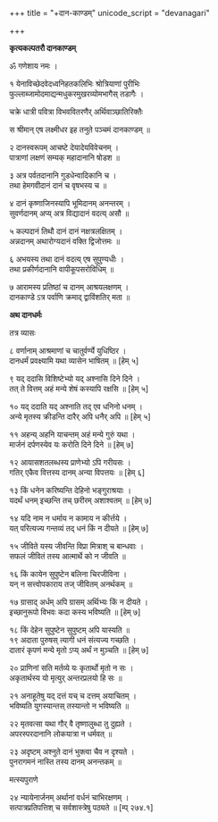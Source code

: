 +++
title = "+दान-काण्डम्"
unicode_script = "devanagari"

+++

**कृत्यकल्पतरौ दानकाण्डम्**

ॐ गणेशाय नमः ।

१ येनाविच्छेदवेदध्वनिहतकलिभिः श्रोत्रियाणां पुरीभिः  
फुल्लाब्जामोदमाद्यन्मधुकरमुखरव्योमभागैस् तडागैः ।

चक्रे धात्री पवित्रा विभववितरणैर् अर्थिवाञ्छातिरिक्तैः

स श्रीमान् एष लक्ष्मीधर इह तनुते पञ्चमं दानकाण्डम् ॥

२ दानस्वरूपम् आचष्टे देयादेयविवेचनम् ।  
पात्राणां लक्षणं सम्यक् महादानानि षोडश ॥

३ अत्र पर्वतदानानि गुडधेन्वादिकानि च ।  
तथा हेमगवीदानं दानं च वृषभस्य च ॥

४ दानं कृष्णाजिनस्यापि भूमिदानम् अनन्तरम् ।  
सुवर्णदानम् अप्य् अत्र विद्यादानं वदत्य् असौ ॥

५ कल्पदानं तिथौ दानं दानं नक्षत्रलक्षितम् ।  
अन्नदानम् अथारोग्यदानं वक्ति द्विजोत्तमः ॥

६ अभयस्य तथा दानं वदत्य् एष सुपुण्यधीः ।  
तथा प्रकीर्णदानानि वापीकूपसरोविधिम् ॥

७ आरामस्य प्रतिष्ठां च दानम् आश्रयलक्षणम् ।  
दानकाण्डे ऽत्र पर्वाणि क्रमाद् द्वाविंशतिर् मता ॥

**अथ दानधर्मः**

तत्र व्यासः

८ वर्णानाम् आश्रमाणां च चातुर्वर्ण्ये युधिष्ठिर ।  
दानधर्मं प्रवक्ष्यामि यथा व्यासेन भाषितम् ॥ [हेम् ५]

९ यद् ददासि विशिष्टेभ्यो यद् अश्नासि दिने दिने ।  
तत् ते वित्तम् अहं मन्ये शेषं कस्यापि रक्षसि ॥ [हेम् ५]

१० यद् ददाति यद् अश्नाति तद् एव धनिनो धनम् ।  
अन्ये मृतस्य क्रीडन्ति दारैर् अपि धनैर् अपि ॥ [हेम् ५]

११ अहन्य् अहनि याचन्तम् अहं मन्ये गुरुं यथा ।  
मार्जनं दर्पणस्येव यः करोति दिने दिने ॥ [हेम् ७]

१२ आयासशतलब्धस्य प्राणेभ्यो ऽपि गरीयसः ।  
गतिर् एकैव वित्तस्य दानम् अन्या विपत्तयः ॥ [हेम् ६]

१३ किं धनेन करिष्यन्ति देहिनो भङ्गुराश्रयाः ।  
यदर्थं धनम् इच्छन्ति तच् छरीरम् अशाश्वतम् ॥ [हेम् ७]

१४ यदि नाम न धर्माय न कामाय न कीर्त्तये ।  
यत् परित्यज्य गन्तव्यं तद् धनं किं न दीयते ॥ [हेम् ७]

१५ जीविते यस्य जीवन्ति विप्रा मित्राश् च बान्धवाः ।  
सफलं जीवितं तस्य आत्मार्थे को न जीवति ॥

१६ किं कायेन सुपुष्टेन बलिना चिरजीविना ।  
यन् न सत्त्वोपकाराय तज् जीवितम् अनर्थकम् ॥

१७ ग्रासाद् अर्धम् अपि ग्रासम् अर्थिभ्यः किं न दीयते ।  
इच्छानुरूपो विभवः कदा कस्य भविष्यति ॥ [हेम् ७]

१८ किं देहेन सुपुष्टेन सुपुष्टम् अपि यास्यति ॥  
१९ अदाता पुरुषस् त्यागी धनं संत्यज्य गच्छति ।  
दातारं कृपणं मन्ये मृतो ऽप्य् अर्थं न मुञ्चति ॥ [हेम् ७]

२० प्राणिनां सति मर्तव्ये यः कृतार्थो मृतो न सः ।  
अकृतार्थस्य यो मृत्युर् अन्तरप्रलयो हि सः ॥

२१ अनाहूतेषु यद् दत्तं यच् च दत्तम् अयाचितम् ।  
भविष्यति युगस्यान्तस् तस्यान्तो न भविष्यति ॥

२२ मृतवत्सा यथा गौर् वै तृष्णालुब्धा तु दुह्यते ।  
अपरस्परदानानि लोकयात्रा न धर्मवत् ॥

२३ अदृष्टम् अश्नुते दानं भुक्त्वा चैव न दृश्यते ।  
पुनरागमनं नास्ति तस्य दानम् अनन्तकम् ॥

मत्स्यपुराणे

२४ न्यायेनार्जनम् अर्थानां वर्धनं चाभिरक्षणम् ।  
सत्पात्रप्रतिपत्तिश् च सर्वशास्त्रेषु पठ्यते ॥ [म्प् २७४.१]


